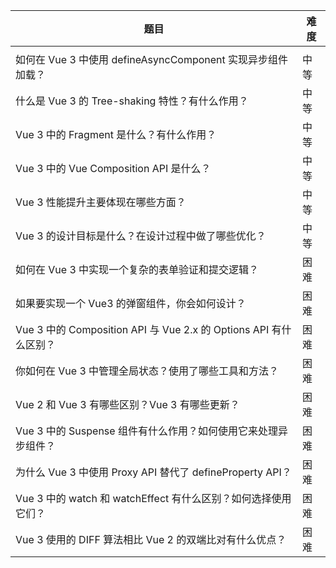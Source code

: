  

| 题目                                                         | 难度 |
| ------------------------------------------------------------ | ---- |
|                                                              |      |
| 如何在 Vue 3 中使用 defineAsyncComponent 实现异步组件加载？  | 中等 |
| 什么是 Vue 3 的 Tree-shaking 特性？有什么作用？              | 中等 |
| Vue 3 中的 Fragment 是什么？有什么作用？                     | 中等 |
| Vue 3 中的 Vue Composition API 是什么？                      | 中等 |
| Vue 3 性能提升主要体现在哪些方面？                           | 中等 |
| Vue 3 的设计目标是什么？在设计过程中做了哪些优化？           | 中等 |
| 如何在 Vue 3 中实现一个复杂的表单验证和提交逻辑？            | 困难 |
| 如果要实现一个 Vue3 的弹窗组件，你会如何设计？               | 困难 |
| Vue 3 中的 Composition API 与 Vue 2.x 的 Options API 有什么区别？ | 困难 |
| 你如何在 Vue 3 中管理全局状态？使用了哪些工具和方法？        | 困难 |
| Vue 2 和 Vue 3 有哪些区别？Vue 3 有哪些更新？                | 困难 |
| Vue 3 中的 Suspense 组件有什么作用？如何使用它来处理异步组件？ | 困难 |
| 为什么 Vue 3 中使用 Proxy API 替代了 defineProperty API？    | 困难 |
| Vue 3 中的 watch 和 watchEffect 有什么区别？如何选择使用它们？ | 困难 |
| Vue 3 使用的 DIFF 算法相比 Vue 2 的双端比对有什么优点？      | 困难 |
